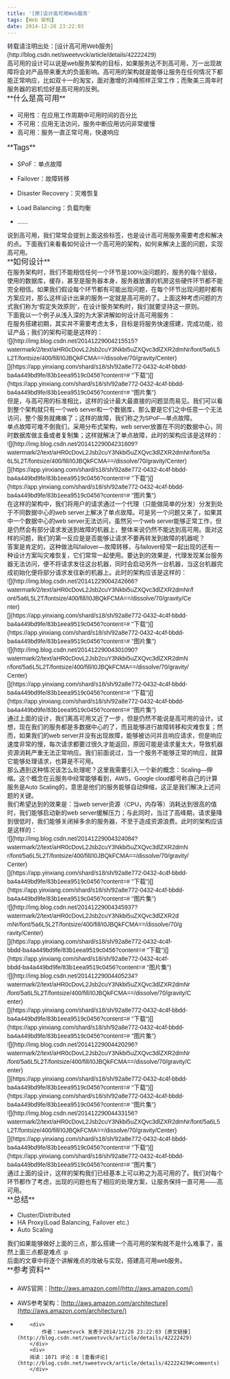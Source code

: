 ```yaml
---
title: '[原]设计高可用Web服务'
tags: [Web 架构]
date: 2014-12-28 23:22:03
---
```


<div></div>
<div style="margin:0px; padding:0px; border:0px; line-height:19.9999942779541px; font-family:Helvetica,Arial,'Droid Sans',sans-serif; font-size:14px">
转载请注明出处：[设计高可用Web服务](http://blog.csdn.net/sweetvvck/article/details/42222429)</div>
<div style="margin:0px; padding:0px; border:0px; line-height:19.9999942779541px; font-family:Helvetica,Arial,'Droid Sans',sans-serif; font-size:14px">

</div>
<div style="margin:0px; padding:0px; border:0px; line-height:19.9999942779541px; font-family:Helvetica,Arial,'Droid Sans',sans-serif; font-size:14px">
高可用的设计可以说是web服务架构的目标，如果服务达不到高可用，万一出现故障将会对产品带来重大的负面影响。高可用的架构就是能够让服务在任何情况下都能正常响应，比如双十一的淘宝，面对激增的洪峰照样正常工作；而聚美三周年时服务器的宕机恰好是高可用的反例。</div>
<div style="margin:0px; padding:0px; border:0px; line-height:19.9999942779541px; font-family:Helvetica,Arial,'Droid Sans',sans-serif; font-size:14px">

</div>
<div style="margin:0px; padding:0px; border:0px; line-height:19.9999942779541px; font-family:Helvetica,Arial,'Droid Sans',sans-serif; font-size:14px">
<span style="line-height:1.428571em; font-size:18px"><span style="line-height:1.428571em">**什么是高可用**</span></span></div>
<div style="margin:0px; padding:0px; border:0px; line-height:19.9999942779541px; font-family:Helvetica,Arial,'Droid Sans',sans-serif; font-size:14px">

</div>

*   可用性：在应用工作周期中可用时间的百分比
*   不可用：应用无法访问，服务中断应用访问非常缓慢
*   高可用：服务一直正常可用，快速响应
<div style="margin:0px; padding:0px; border:0px; line-height:19.9999942779541px; font-family:Helvetica,Arial,'Droid Sans',sans-serif; font-size:14px">

</div>
<div style="margin:0px; padding:0px; border:0px; line-height:19.9999942779541px; font-family:Helvetica,Arial,'Droid Sans',sans-serif; font-size:14px">
<span style="line-height:1.428571em; font-size:18px"><span style="line-height:1.428571em">**Tags**</span></span></div>
<div style="margin:0px; padding:0px; border:0px; line-height:19.9999942779541px; font-family:Helvetica,Arial,'Droid Sans',sans-serif; font-size:14px">

</div>

*   SPoF：单点故障

*   Failover：故障转移
*   Disaster Recovery：灾难恢复
*   Load Balancing：负载均衡
*   …...
<div style="margin:0px; padding:0px; border:0px; line-height:19.9999942779541px; font-family:Helvetica,Arial,'Droid Sans',sans-serif; font-size:14px">

</div>
<div style="margin:0px; padding:0px; border:0px; line-height:19.9999942779541px; font-family:Helvetica,Arial,'Droid Sans',sans-serif; font-size:14px">
说到高可用，我们常常会提到上面这些标签，也是设计高可用服务需要考虑和解决的点。下面我们来看看如何设计一个高可用的架构，如何来解决上面的问题，实现高可用。</div>
<div style="margin:0px; padding:0px; border:0px; line-height:19.9999942779541px; font-family:Helvetica,Arial,'Droid Sans',sans-serif; font-size:14px">

</div>
<div style="margin:0px; padding:0px; border:0px; line-height:19.9999942779541px; font-family:Helvetica,Arial,'Droid Sans',sans-serif; font-size:14px">
<span style="line-height:1.428571em; font-size:18px"><span style="line-height:1.428571em">**如何设计**</span></span></div>
<div style="margin:0px; padding:0px; border:0px; line-height:19.9999942779541px; font-family:Helvetica,Arial,'Droid Sans',sans-serif; font-size:14px">

</div>
<div style="margin:0px; padding:0px; border:0px; line-height:19.9999942779541px; font-family:Helvetica,Arial,'Droid Sans',sans-serif; font-size:14px">
在服务架构时，我们不能相信任何一个环节是100%没问题的，服务的每个层级，使用的数据库，缓存，甚至是服务器本身，服务器放置的机房这些硬件环节都不能完全相信。如果我们假设每个环节都有可能出现问题，在每个环节出现问题时都有方案应对，那么这样设计出来的服务一定就是高可用的了。上面这种考虑问题的方式我们称为“假定失效原则”，在设计服务架构时，我们就要坚持这一原则。</div>
<div style="margin:0px; padding:0px; border:0px; line-height:19.9999942779541px; font-family:Helvetica,Arial,'Droid Sans',sans-serif; font-size:14px">

</div>
<div style="margin:0px; padding:0px; border:0px; line-height:19.9999942779541px; font-family:Helvetica,Arial,'Droid Sans',sans-serif; font-size:14px">
下面我以一个例子从浅入深的为大家讲解如何设计高可用服务：</div>
<div style="margin:0px; padding:0px; border:0px; line-height:19.9999942779541px; font-family:Helvetica,Arial,'Droid Sans',sans-serif; font-size:14px">

</div>
<div style="margin:0px; padding:0px; border:0px; line-height:19.9999942779541px; font-family:Helvetica,Arial,'Droid Sans',sans-serif; font-size:14px">
在服务搭建初期，其实并不需要考虑太多，目标是将服务快速搭建，完成功能，验证产品；我们的架构可能是这样的：</div>
<div style="margin:0px; padding:0px; border:0px; line-height:19.9999942779541px; font-family:Helvetica,Arial,'Droid Sans',sans-serif; font-size:14px">
<div class="image-and-hover" style="margin:0px; padding:0px; display:inline-block; max-width:100%; position:relative; border:0px; line-height:1.428571em; width:558px">
![](http://img.blog.csdn.net/20141229004215515?watermark/2/text/aHR0cDovL2Jsb2cuY3Nkbi5uZXQvc3dlZXR2dmNr/font/5a6L5L2T/fontsize/400/fill/I0JBQkFCMA==/dissolve/70/gravity/Center)
<div class="image-hover-container" style="">[](https://app.yinxiang.com/shard/s18/sh/92a8e772-0432-4c4f-bbdd-ba4a449bd9fe/83b1eea9519c0456?content=# "下载")[](https://app.yinxiang.com/shard/s18/sh/92a8e772-0432-4c4f-bbdd-ba4a449bd9fe/83b1eea9519c0456?content=# "图片集")</div>
</div>
</div>
<div style="margin:0px; padding:0px; border:0px; line-height:19.9999942779541px; font-family:Helvetica,Arial,'Droid Sans',sans-serif; font-size:14px">
但是，与高可用的标准相比，这样的设计最大最直接的问题显而易见。我们可以看到整个架构就只有一个web&nbsp;server和一个数据库，那么要是它们之中任意一个无法访问，整个服务就瘫痪了；这样的故障，我们称之为SPoF—单点故障。</div>
<div style="margin:0px; padding:0px; border:0px; line-height:19.9999942779541px; font-family:Helvetica,Arial,'Droid Sans',sans-serif; font-size:14px">
单点故障可难不倒我们，采用分布式架构，web server放置在不同的数据中心，同时数据库做主备或者复制集；这样就解决了单点故障，此时的架构应该是这样的：</div>
<div style="margin:0px; padding:0px; border:0px; line-height:19.9999942779541px; font-family:Helvetica,Arial,'Droid Sans',sans-serif; font-size:14px">
<div class="image-and-hover" style="margin:0px; padding:0px; display:inline-block; max-width:100%; position:relative; border:0px; line-height:1.428571em; width:478px">
![](http://img.blog.csdn.net/20141229004231609?watermark/2/text/aHR0cDovL2Jsb2cuY3Nkbi5uZXQvc3dlZXR2dmNr/font/5a6L5L2T/fontsize/400/fill/I0JBQkFCMA==/dissolve/70/gravity/Center)
<div class="image-hover-container" style="">[](https://app.yinxiang.com/shard/s18/sh/92a8e772-0432-4c4f-bbdd-ba4a449bd9fe/83b1eea9519c0456?content=# "下载")[](https://app.yinxiang.com/shard/s18/sh/92a8e772-0432-4c4f-bbdd-ba4a449bd9fe/83b1eea9519c0456?content=# "图片集")</div>
</div>
</div>
<div style="margin:0px; padding:0px; border:0px; line-height:19.9999942779541px; font-family:Helvetica,Arial,'Droid Sans',sans-serif; font-size:14px">
在这样的架构中，我们将用户的请求通过一个代理（只能做简单的分发）分发到处于不同数据中心的web&nbsp;server上解决了单点故障。可是另一个问题又来了，如果其中一个数据中心的web server无法访问，虽然另一个web server能够正常工作，但是仍然会有部分请求发送到故障的机器上，整体来说仍然不能达到高可用。面对这样的问题，我们的第一反应是是否能够让请求不要再转发到故障的机器呢？</div>
<div style="margin:0px; padding:0px; border:0px; line-height:19.9999942779541px; font-family:Helvetica,Arial,'Droid Sans',sans-serif; font-size:14px">

</div>
<div style="margin:0px; padding:0px; border:0px; line-height:19.9999942779541px; font-family:Helvetica,Arial,'Droid Sans',sans-serif; font-size:14px">
答案是肯定的，这种做法叫failover—故障转移，与failover经常一起出现的还有一种设计方案叫灾难恢复，它们常常一起使用。要达到的效果是，代理发现某台服务器无法访问，便不将请求发往这台机器，同时会启动另外一台机器，当这台机器完成初始化便将部分请求发往新的机器上。此时的架构应该是这样的：</div>
<div style="margin:0px; padding:0px; border:0px; line-height:19.9999942779541px; font-family:Helvetica,Arial,'Droid Sans',sans-serif; font-size:14px">
<div class="image-and-hover" style="margin:0px; padding:0px; display:inline-block; max-width:100%; position:relative; border:0px; line-height:1.428571em; width:437px">
![](http://img.blog.csdn.net/20141229004242666?watermark/2/text/aHR0cDovL2Jsb2cuY3Nkbi5uZXQvc3dlZXR2dmNr/font/5a6L5L2T/fontsize/400/fill/I0JBQkFCMA==/dissolve/70/gravity/Center)
<div class="image-hover-container" style="">[](https://app.yinxiang.com/shard/s18/sh/92a8e772-0432-4c4f-bbdd-ba4a449bd9fe/83b1eea9519c0456?content=# "下载")[](https://app.yinxiang.com/shard/s18/sh/92a8e772-0432-4c4f-bbdd-ba4a449bd9fe/83b1eea9519c0456?content=# "图片集")</div>
</div>
<div class="image-and-hover" style="margin:0px; padding:0px; display:inline-block; max-width:100%; position:relative; border:0px; line-height:1.428571em; width:427px">
![](http://img.blog.csdn.net/20141229004301090?watermark/2/text/aHR0cDovL2Jsb2cuY3Nkbi5uZXQvc3dlZXR2dmNr/font/5a6L5L2T/fontsize/400/fill/I0JBQkFCMA==/dissolve/70/gravity/Center)
<div class="image-hover-container" style="">[](https://app.yinxiang.com/shard/s18/sh/92a8e772-0432-4c4f-bbdd-ba4a449bd9fe/83b1eea9519c0456?content=# "下载")[](https://app.yinxiang.com/shard/s18/sh/92a8e772-0432-4c4f-bbdd-ba4a449bd9fe/83b1eea9519c0456?content=# "图片集")</div>
</div>
</div>
<div style="margin:0px; padding:0px; border:0px; line-height:19.9999942779541px; font-family:Helvetica,Arial,'Droid Sans',sans-serif; font-size:14px">

</div>
<div style="margin:0px; padding:0px; border:0px; line-height:19.9999942779541px; font-family:Helvetica,Arial,'Droid Sans',sans-serif; font-size:14px">
通过上面的设计，我们离高可用又近了一步，但是仍然不能说是高可用的设计。试想，现在我们的服务都是多数据中心的了，而且能够进行故障转移和灾难恢复；然而，如果我们的web server并没有出现故障，能够被访问并且响应请求，但是响应速度非常的慢，每次请求都要过很久才能返回，原因可能是请求量太大，导致机器资源消耗严重无法正常响应。我们前面说过，当一个服务不能够正常的响应，就算它能够处理请求，也算是不可用。</div>
<div style="margin:0px; padding:0px; border:0px; line-height:19.9999942779541px; font-family:Helvetica,Arial,'Droid Sans',sans-serif; font-size:14px">

</div>
<div style="margin:0px; padding:0px; border:0px; line-height:19.9999942779541px; font-family:Helvetica,Arial,'Droid Sans',sans-serif; font-size:14px">
那么遇到这种情况该怎么处理呢？这里我需要引入一个新的概念：Scaling—伸缩。这个概念在云服务中经常能够看到，AWS，Google cloud都号称自己的计算服务是Auto&nbsp;Scaling的，意思是他们的服务能够自动伸缩，这正是我们解决上述问题的关键。</div>
<div style="margin:0px; padding:0px; border:0px; line-height:19.9999942779541px; font-family:Helvetica,Arial,'Droid Sans',sans-serif; font-size:14px">

</div>
<div style="margin:0px; padding:0px; border:0px; line-height:19.9999942779541px; font-family:Helvetica,Arial,'Droid Sans',sans-serif; font-size:14px">
我们希望达到的效果是：当web server资源（CPU，内存等）消耗达到很高的&#20540;时，我们能够启动新的web server缓解压力；与此同时，当过了高峰期，请求量降到很低时，我们能够关闭掉多余的服务器，不至于造成资源浪费。此时的架构应该是这样的：</div>
<div style="margin:0px; padding:0px; border:0px; line-height:19.9999942779541px; font-family:Helvetica,Arial,'Droid Sans',sans-serif; font-size:14px">
<div class="image-and-hover" style="margin:0px; padding:0px; display:inline-block; max-width:100%; position:relative; border:0px; line-height:1.428571em; width:426px">
![](http://img.blog.csdn.net/20141229004324084?watermark/2/text/aHR0cDovL2Jsb2cuY3Nkbi5uZXQvc3dlZXR2dmNr/font/5a6L5L2T/fontsize/400/fill/I0JBQkFCMA==/dissolve/70/gravity/Center)
<div class="image-hover-container" style="">[](https://app.yinxiang.com/shard/s18/sh/92a8e772-0432-4c4f-bbdd-ba4a449bd9fe/83b1eea9519c0456?content=# "下载")[](https://app.yinxiang.com/shard/s18/sh/92a8e772-0432-4c4f-bbdd-ba4a449bd9fe/83b1eea9519c0456?content=# "图片集")</div>
</div>
<div class="image-and-hover" style="margin:0px; padding:0px; display:inline-block; max-width:100%; position:relative; border:0px; line-height:1.428571em; width:410px">
![](http://img.blog.csdn.net/20141229004345937?watermark/2/text/aHR0cDovL2Jsb2cuY3Nkbi5uZXQvc3dlZXR2dmNr/font/5a6L5L2T/fontsize/400/fill/I0JBQkFCMA==/dissolve/70/gravity/Center)
<div class="image-hover-container" style="">[](https://app.yinxiang.com/shard/s18/sh/92a8e772-0432-4c4f-bbdd-ba4a449bd9fe/83b1eea9519c0456?content=# "下载")[](https://app.yinxiang.com/shard/s18/sh/92a8e772-0432-4c4f-bbdd-ba4a449bd9fe/83b1eea9519c0456?content=# "图片集")</div>
</div>
</div>
<div style="margin:0px; padding:0px; border:0px; line-height:19.9999942779541px; font-family:Helvetica,Arial,'Droid Sans',sans-serif; font-size:14px">
<div class="image-and-hover" style="margin:0px; padding:0px; display:inline-block; max-width:100%; position:relative; border:0px; line-height:1.428571em; width:430px">
![](http://img.blog.csdn.net/20141229004405234?watermark/2/text/aHR0cDovL2Jsb2cuY3Nkbi5uZXQvc3dlZXR2dmNr/font/5a6L5L2T/fontsize/400/fill/I0JBQkFCMA==/dissolve/70/gravity/Center)
<div class="image-hover-container" style="">[](https://app.yinxiang.com/shard/s18/sh/92a8e772-0432-4c4f-bbdd-ba4a449bd9fe/83b1eea9519c0456?content=# "下载")[](https://app.yinxiang.com/shard/s18/sh/92a8e772-0432-4c4f-bbdd-ba4a449bd9fe/83b1eea9519c0456?content=# "图片集")</div>
</div>
<div class="image-and-hover" style="margin:0px; padding:0px; display:inline-block; max-width:100%; position:relative; border:0px; line-height:1.428571em; width:431px">
![](http://img.blog.csdn.net/20141229004420296?watermark/2/text/aHR0cDovL2Jsb2cuY3Nkbi5uZXQvc3dlZXR2dmNr/font/5a6L5L2T/fontsize/400/fill/I0JBQkFCMA==/dissolve/70/gravity/Center)
<div class="image-hover-container" style="">[](https://app.yinxiang.com/shard/s18/sh/92a8e772-0432-4c4f-bbdd-ba4a449bd9fe/83b1eea9519c0456?content=# "下载")[](https://app.yinxiang.com/shard/s18/sh/92a8e772-0432-4c4f-bbdd-ba4a449bd9fe/83b1eea9519c0456?content=# "图片集")</div>
</div>
</div>
<div style="margin:0px; padding:0px; border:0px; line-height:19.9999942779541px; font-family:Helvetica,Arial,'Droid Sans',sans-serif; font-size:14px">
<div class="image-and-hover" style="margin:0px; padding:0px; display:inline-block; max-width:100%; position:relative; border:0px; line-height:1.428571em; width:530px">
![](http://img.blog.csdn.net/20141229004433156?watermark/2/text/aHR0cDovL2Jsb2cuY3Nkbi5uZXQvc3dlZXR2dmNr/font/5a6L5L2T/fontsize/400/fill/I0JBQkFCMA==/dissolve/70/gravity/Center)
<div class="image-hover-container" style="">[](https://app.yinxiang.com/shard/s18/sh/92a8e772-0432-4c4f-bbdd-ba4a449bd9fe/83b1eea9519c0456?content=# "下载")[](https://app.yinxiang.com/shard/s18/sh/92a8e772-0432-4c4f-bbdd-ba4a449bd9fe/83b1eea9519c0456?content=# "图片集")</div>
</div>
</div>
<div style="margin:0px; padding:0px; border:0px; line-height:19.9999942779541px; font-family:Helvetica,Arial,'Droid Sans',sans-serif; font-size:14px">
通过上面的设计，这样的架构我们已经基本上可以称之为高可用的了。我们对每个环节都作了考虑，出现的问题也有了相应的处理方案，让服务保持一直可用——高可用。</div>
<div style="margin:0px; padding:0px; border:0px; line-height:19.9999942779541px; font-family:Helvetica,Arial,'Droid Sans',sans-serif; font-size:14px">

</div>
<div style="margin:0px; padding:0px; border:0px; line-height:19.9999942779541px; font-family:Helvetica,Arial,'Droid Sans',sans-serif; font-size:14px">

</div>
<div style="margin:0px; padding:0px; border:0px; line-height:19.9999942779541px; font-family:Helvetica,Arial,'Droid Sans',sans-serif; font-size:14px">
<span style="line-height:1.428571em; font-size:18px"><span style="line-height:1.428571em">**总结**</span></span></div>
<div style="margin:0px; padding:0px; border:0px; line-height:19.9999942779541px; font-family:Helvetica,Arial,'Droid Sans',sans-serif; font-size:14px">

</div>

*   Cluster/Distributed
*   HA&nbsp;Proxy(Load Balancing, Failover etc.)
*   Auto Scaling
<div style="margin:0px; padding:0px; border:0px; line-height:19.9999942779541px; font-family:Helvetica,Arial,'Droid Sans',sans-serif; font-size:14px">

</div>
<div style="margin:0px; padding:0px; border:0px; line-height:19.9999942779541px; font-family:Helvetica,Arial,'Droid Sans',sans-serif; font-size:14px">
我们如果能够做好上面的三点，那么搭建一个高可用的架构就不是什么难事了，虽然上面三点都是难点 :p</div>
<div style="margin:0px; padding:0px; border:0px; line-height:19.9999942779541px; font-family:Helvetica,Arial,'Droid Sans',sans-serif; font-size:14px">
后面的文章中将逐个讲解难点的攻破与实现，搭建高可用web服务。</div>
<div style="margin:0px; padding:0px; border:0px; line-height:19.9999942779541px; font-family:Helvetica,Arial,'Droid Sans',sans-serif; font-size:14px">

</div>
<div style="margin:0px; padding:0px; border:0px; line-height:19.9999942779541px; font-family:Helvetica,Arial,'Droid Sans',sans-serif; font-size:14px">

</div>
<div style="margin:0px; padding:0px; border:0px; line-height:19.9999942779541px; font-family:Helvetica,Arial,'Droid Sans',sans-serif; font-size:14px">
<span style="line-height:1.428571em; font-size:18px"><span style="line-height:1.428571em">**参考资料**</span></span></div>
<div style="margin:0px; padding:0px; border:0px; line-height:19.9999942779541px; font-family:Helvetica,Arial,'Droid Sans',sans-serif; font-size:14px">
<span style="line-height:1.428571em"><span style="line-height:1.428571em; font-size:18px">

</span></span></div>

*   AWS官网：[http://aws.amazon.com](http://aws.amazon.com/)
*   AWS参考架构：[http://aws.amazon.com/architecture](http://aws.amazon.com/architecture/)

*   [](http://aws.amazon.com/architecture/)

            <div>
                作者：sweetvvck 发表于2014/12/28 23:22:03 [原文链接](http://blog.csdn.net/sweetvvck/article/details/42222429)
            </div>
            <div>
            阅读：1071 评论：8 [查看评论](http://blog.csdn.net/sweetvvck/article/details/42222429#comments)
            </div>
